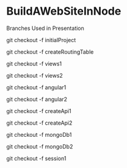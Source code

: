 BuildAWebSiteInNode
===================

Branches Used in Presentation

git checkout -f initialProject

git checkout -f createRoutingTable  
	
git checkout -f views1

git checkout -f views2

git checkout -f angular1

git checkout -f angular2

git checkout -f createApi1

git checkout -f createApi2

git checkout -f mongoDb1

git checkout -f mongoDb2

git checkout -f session1